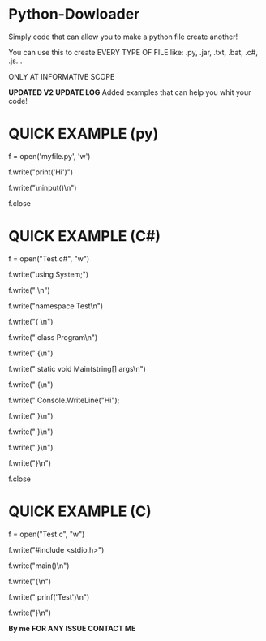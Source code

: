 # Python-Dowloader
Simply code that can allow you to make a python file create another!

You can use this to create EVERY TYPE OF FILE like: .py, .jar, .txt, .bat, .c#, .js...

ONLY AT INFORMATIVE SCOPE

**UPDATED V2**
**UPDATE LOG**
Added examples that can help you whit your code!

# QUICK EXAMPLE (py)
  
f = open('myfile.py', 'w')

f.write("print('Hi')")

f.write("\ninput()\n")

f.close

# QUICK EXAMPLE (C#)

f = open("Test.c#", "w")

f.write("using System;")

f.write(" \n")

f.write("namespace Test\n")

f.write("{ \n")

f.write("    class Program\n")

f.write("        {\n")

f.write("            static void Main(string[] args\n")

f.write("            {\n")

f.write("                Console.WriteLine("Hi");

f.write("            }\n")

f.write("        }\n")

f.write("    }\n")

f.write("}\n")

f.close

# QUICK EXAMPLE (C)
f = open("Test.c", "w")

f.write("#include <stdio.h>")

f.write("main()\n")

f.write("{\n")

f.write("           prinf('Test')\n")

f.write("}\n")

**By me**
**FOR ANY ISSUE CONTACT ME**
